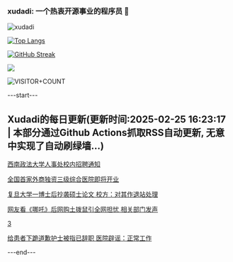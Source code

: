 ### xudadi: 一个热衷开源事业的程序员 👋

![xudadi](https://github-readme-stats-git-masterorgs-github-readme-stats-team.vercel.app/api?username=xudadi)

[![Top Langs](https://github-readme-stats.vercel.app/api/top-langs/?username=xudadi)](https://github.com/anuraghazra/github-readme-stats)

[![GitHub Streak](https://streak-stats.demolab.com?user=xudadi&locale=zh_Hans)](https://git.io/streak-stats)

![](https://raw.githubusercontent.com/xudadi/xudadi/main/assets/github-contribution-grid-snake.svg)

![VISITOR+COUNT](https://komarev.com/ghpvc/?username=xudadi&label=VISITOR+COUNT)


---start---

## Xudadi的每日更新(更新时间:2025-02-25 16:23:17 | 本部分通过Github Actions抓取RSS自动更新, 无意中实现了自动刷绿墙...)

[西南政法大学人事处校内招聘通知](https://www.gongkaoleida.com/article/2299881)

[全国首家外商独资三级综合医院即将开业](https://m.163.com/news/article/JP6QTH8K0514BE2Q.html)

[复旦大学一博士后抄袭硕士论文 校方：对其作退站处理](https://m.163.com/news/article/JP8BP7K70512D3VJ.html)

[网友看《哪吒》后网购土拨鼠引全网担忧 相关部门发声](https://m.163.com/news/article/JP8D1CJB053469KO.html)

[3](https://m.163.com/touch/news/sub/domestic)

[给患者下跪道歉护士被指已辞职 医院辟谣：正常工作](https://m.163.com/news/article/JP8AIJI2053469M5.html)

---end---
